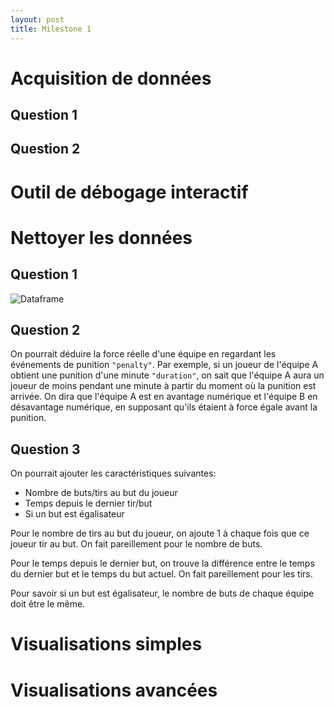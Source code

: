 ```yaml
---
layout: post
title: Milestone 1
---
```

# Acquisition de données

## Question 1



## Question 2



# Outil de débogage interactif

# Nettoyer les données

## Question 1

![Dataframe](tableau_hockey_clean.png)

## Question 2

On pourrait déduire la force réelle d'une équipe en regardant les événements de punition `"penalty"`. Par exemple, si un joueur de l'équipe A obtient une punition d'une minute `"duration"`, on sait que l'équipe A aura un joueur de moins pendant une minute à partir du moment où la punition est arrivée. On dira que l'équipe A est en avantage numérique et l'équipe B en désavantage numérique, en supposant qu'ils étaient à force égale avant la punition.

## Question 3

On pourrait ajouter les caractéristiques suivantes:
* Nombre de buts/tirs au but du joueur
* Temps depuis le dernier tir/but
* Si un but est égalisateur 

Pour le nombre de tirs au but du joueur, on ajoute 1 à chaque fois que ce joueur tir au but. On fait pareillement pour le nombre de buts.

Pour le temps depuis le dernier but, on trouve la différence entre le temps du dernier but et le temps du but actuel. On fait pareillement pour les tirs.

Pour savoir si un but est égalisateur, le nombre de buts de chaque équipe doit être le même.

# Visualisations simples

# Visualisations avancées